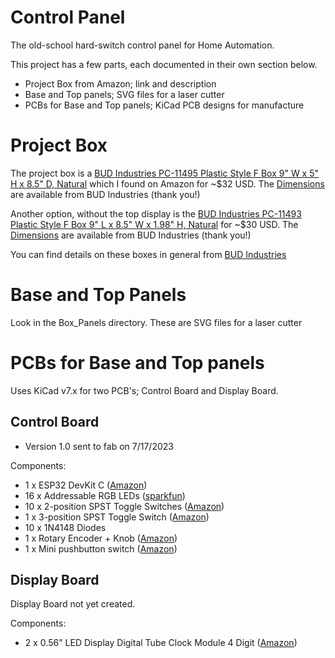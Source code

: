 # Control Panel

The old-school hard-switch control panel for Home Automation.

This project has a few parts, each documented in their own section below.

- Project Box from Amazon; link and description
- Base and Top panels; SVG files for a laser cutter
- PCBs for Base and Top panels; KiCad PCB designs for manufacture

# Project Box

The project box is a [BUD Industries PC-11495 Plastic Style F Box 9" W x 5" H x 8.5" D, Natural](
https://www.amazon.com/gp/product/B005T98PQS/ref=ppx_yo_dt_b_search_asin_title?ie=UTF8&psc=1) which I found on Amazon for ~$32 USD. The [Dimensions](https://www.budind.com/wp-content/uploads/2019/01/hb11495.pdf) are available from BUD Industries (thank you!)

Another option, without the top display is the [BUD Industries PC-11493 Plastic Style F Box 9" L x 8.5" W x 1.98" H, Natural](https://www.amazon.com/gp/product/B005T592P0/ref=ppx_yo_dt_b_search_asin_title?ie=UTF8&psc=1) for ~$30 USD. The [Dimensions](https://www.budind.com/wp-content/uploads/2019/01/hb11493.pdf) are available from BUD Industries (thank you!)

You can find details on these boxes in general from [BUD Industries](https://www.budind.com/series/general-use-boxes/plasticase-style-f-plastic-cases-2/#group=series-products&external_dimensions_group=0&internal_dimensions=0)

# Base and Top Panels

Look in the Box_Panels directory. These are SVG files for a laser cutter

# PCBs for Base and Top panels

Uses KiCad v7.x for two PCB's; Control Board and Display Board.

Control Board
---

- Version 1.0 sent to fab on 7/17/2023

Components:

-  1 x ESP32 DevKit C ([Amazon](https://www.amazon.com/AITRIP-ESP32-DevKitC-Development-ESP32-WROOM-32D-Compatible/dp/B08HMJ1X6W/ref=sr_1_1_sspa?crid=38RBRSP8DY486&keywords=esp32+devkitc&qid=1689705861&sprefix=esp32+devkit+%2Caps%2C108&sr=8-1-spons&sp_csd=d2lkZ2V0TmFtZT1zcF9hdGY&psc=1))
- 16 x Addressable RGB LEDs ([sparkfun](https://www.sparkfun.com/products/12986))
- 10 x 2-position SPST Toggle Switches ([Amazon](https://www.amazon.com/MTS-101-Position-Miniature-Toggle-Switch/dp/B0799LBFNY/ref=sr_1_1_sspa?crid=Q083CMZJXX9C&keywords=mini+toggle+switch&qid=1689705831&sprefix=mini+toggle+switch%2Caps%2C114&sr=8-1-spons&sp_csd=d2lkZ2V0TmFtZT1zcF9hdGY&psc=1))
-  1 x 3-position SPST Toggle Switch ([Amazon](https://www.amazon.com/Twidec-Momentary-Miniature-Waterproof-MTS-123-MZ/dp/B07VHCB1Q4/ref=sr_1_4?crid=1ODFBUY13M4Y&keywords=3+position+mini+toggle+switch&qid=1689705803&sprefix=3+position+mini+toggle+switch%2Caps%2C120&sr=8-4))
- 10 x 1N4148 Diodes
-  1 x Rotary Encoder + Knob ([Amazon](https://www.amazon.com/gp/product/B07DM2YMT4/ref=ppx_yo_dt_b_search_asin_title?ie=UTF8&psc=1))
-  1 x Mini pushbutton switch ([Amazon](https://www.amazon.com/Momentary-Spring-Return-Self-Return-Pushbutton-Switches/dp/B09DJY5Y5L/ref=sr_1_3?keywords=mini+pushbutton+switch&qid=1689705893&sprefix=mini+pushbutton+s%2Caps%2C102&sr=8-3))


Display Board
---
Display Board not yet created.

Components:

-  2 x 0.56" LED Display Digital Tube Clock Module 4 Digit ([Amazon](https://www.amazon.com/gp/product/B0BB72R6RW/ref=ppx_yo_dt_b_asin_title_o03_s00?ie=UTF8&psc=1))
